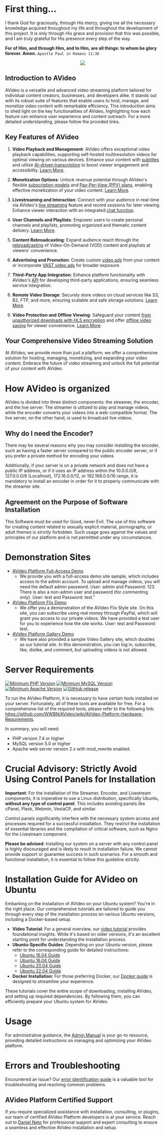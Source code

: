 # First thing...

I thank God for graciously, through His mercy, giving me all the necessary knowledge acquired throughout my life and throughout the development of this project. It is only through His grace and provision that this was possible, and I am truly grateful for His presence every step of the way.

**For of Him, and through Him, and to Him, are all things: to whom be glory forever. Amen.**
`Apostle Paul in Romans 11:36`

<center>
    <img src="https://avideo.tube/website/assets/151/images/avideo_platform.png"/>
</center>

## Introduction to AVideo

AVideo is a versatile and advanced video streaming platform tailored for individual content creators, businesses, and developers alike. It stands out with its robust suite of features that enable users to host, manage, and monetize video content with remarkable efficiency. This introduction aims to shed light on the key functionalities of AVideo, highlighting how each feature can enhance user experience and content outreach. For a more detailed understanding, please follow the provided links.

## Key Features of AVideo

1. **Video Playback and Management**: AVideo offers exceptional video playback capabilities, supporting self-hosted multiresolution videos for optimal viewing on various devices. Enhance your content with [subtitles](https://github.com/WWBN/AVideo/wiki/Video-Transcription-for-the-SubtitleSwitcher-Plugin) and utilize [AI-driven transcription](https://github.com/WWBN/AVideo/wiki/AI-Plugin) to boost viewer engagement and accessibility. [Learn More](https://github.com/WWBN/AVideo/wiki/About-Video-Upload#3-embed-a-video-link).

2. **Monetization Options**: Unlock revenue potential through AVideo's flexible [subscription models](https://github.com/WWBN/AVideo/wiki/Subscription-Plugin) and [Pay-Per-View (PPV) plans](https://github.com/WWBN/AVideo/wiki/PayPerView-Plugin), enabling effective monetization of your video content. [Learn More](https://github.com/WWBN/AVideo/wiki/Monetization:-How-To-Make-Money-on-AVideo-Platform).

3. **Livestreaming and Interaction**: Connect with your audience in real-time via AVideo's [live streaming](https://github.com/WWBN/AVideo/wiki/How-to-make-a-live-stream) feature and record sessions for later viewing. Enhance viewer interaction with an integrated [chat function](https://github.com/WWBN/AVideo/wiki/Chat2-Plugin).

4. **User Channels and Playlists**: Empower users to create personal channels and playlists, promoting organized and thematic content delivery. [Learn More](https://github.com/WWBN/AVideo/wiki/Program-(Playlist)-to-series).

5. **Content Rebroadcasting**: Expand audience reach through the [rebroadcasting](https://github.com/WWBN/AVideo/wiki/Rebroadcaster-Plugin) of Video-On-Demand (VOD) content and playlists at viewers' convenience.

6. **Advertising and Promotion**: Create custom [video ads](https://github.com/WWBN/AVideo/wiki/Ad-Server-Plugin) from your content or incorporate [VAST video ads](https://github.com/WWBN/AVideo/wiki/Plugin:-GoogleAds_IMA---Videos-Ads-on-your-page) for broader exposure.

7. **Third-Party App Integration**: Enhance platform functionality with AVideo's [API](https://github.com/WWBN/AVideo/wiki/AVideo-Platform-API) for developing third-party applications, ensuring seamless service integration.

8. **Remote Video Storage**: Securely store videos on cloud services like S3, B2, FTP, and more, ensuring scalable and safe storage solutions. [Learn More](https://github.com/WWBN/AVideo/wiki/Storage-Options).

9. **Video Protection and Offline Viewing**: Safeguard your content [from unauthorized downloads with HLS encryption](https://github.com/WWBN/AVideo/wiki/VideoHLS-Plugin) and offer [offline video saving](https://github.com/WWBN/AVideo/wiki/VideoOffline-Plugin) for viewer convenience. [Learn More](#).

## Your Comprehensive Video Streaming Solution

At AVideo, we provide more than just a platform; we offer a comprehensive solution for hosting, managing, monetizing, and expanding your video content. Embrace the future of video streaming and unlock the full potential of your content with AVideo. 

# How AVideo is organized

AVideo is divided into three distinct components: the streamer, the encoder, and the live server. The streamer is utilized to play and manage videos, while the encoder converts your videos into a web-compatible format. The live server, on the other hand, is used to broadcast live videos.

## Why do I need the Encoder?

There may be several reasons why you may consider installing the encoder, such as having a faster server compared to the public encoder server, or if you prefer a private method for encoding your videos

Additionally, if your server is on a private network and does not have a public IP address, or if it uses an IP address within the 10.0.0.0/8, 127.0.0.0/8 (Localhost), 172.16.0.0/12, or 192.168.0.0/16 range, it is mandatory to install an encoder in order for it to properly communicate with the streamer site.

## Agreement on the Purpose of Software Installation

This Software must be used for Good, never Evil. The use of this software for creating content related to sexually explicit material, pornography, or adult themes is strictly forbidden. Such usage goes against the values and principles of our platform and is not permitted under any circumstances.

# Demonstration Sites

* <a href="http://demo.avideo.com/" target="_blank">AVideo Platform Full-Access Demo</a>
  - We provide you with a full-access demo site sample, which includes access to the admin account. To upload and manage videos, you will need the default admin password. User: admin and Password: 123. There is also a non-admin user and password (for commenting only). User: test and Password: test."
* <a href="https://flix.avideo.com/" target="_blank">AVideo Platform Flix Demo</a>
  - We offer you a demonstration of the AVideo Flix Style site. On this site, you can subscribe using real money through PayPal, which will grant you access to our private videos. We have provided a test user for you to experience how the site works. User: test and Password: test.
* <a href="https://tutorials.avideo.com/" target="_blank">AVideo Platform Gallery Demo</a>
  - We have also provided a sample Video Gallery site, which doubles as our tutorial site. In this demonstration, you can log in, subscribe, like, dislike, and comment, but uploading videos is not allowed.

# Server Requirements

[![Minimum PHP Version](https://img.shields.io/badge/PHP-7.4%2B-blue)](https://php.net/)
[![Minimum MySQL Version](https://img.shields.io/badge/MySQL-5.0%2B-blue)](https://www.mysql.com/)
[![Minimum Apache Version](https://img.shields.io/badge/Apache-2.x%20%28mod__rewrite%29-blue)](https://httpd.apache.org/)
[![GitHub release](https://img.shields.io/github/v/release/WWBN/AVideo?include_prereleases&label=AVideo&style=flat-square)](https://github.com/WWBN/AVideo/releases)

To run the AVideo Platform, it is necessary to have certain tools installed on your server. Fortunately, all of these tools are available for free. For a comprehensive list of the required tools, please refer to the following link: https://github.com/WWBN/AVideo/wiki/AVideo-Platform-Hardware-Requirements.

In summary, you will need:

- PHP version 7.4 or higher
- MySQL version 5.0 or higher
- Apache web server version 2.x with mod_rewrite enabled.

# Crucial Advisory: Strictly Avoid Using Control Panels for Installation

**Important**: For the installation of the Streamer, Encoder, and Livestream components, it is imperative to use a Linux distribution, specifically Ubuntu, **without any type of control panel**. This includes avoiding panels like cPanel, Plesk, Webmin, VestaCP, and similar.

Control panels significantly interfere with the necessary system access and processes required for a successful installation. They restrict the installation of essential libraries and the compilation of critical software, such as Nginx for the Livestream component.

**Please be advised**: Installing our system on a server with any control panel is highly discouraged and is likely to result in installation failure. We cannot provide support or guarantee success in such scenarios. For a smooth and functional installation, it is essential to follow this guideline strictly.

# Installation Guide for AVideo on Ubuntu

Embarking on the installation of AVideo on your Ubuntu system? You're in the right place. Our comprehensive tutorials are tailored to guide you through every step of the installation process on various Ubuntu versions, including a Docker-based setup. 

- **Video Tutorial**: For a general overview, our [video tutorial](https://tutorials.avideo.com/video/streamer-and-encoder) provides foundational insights. While it's based on older versions, it's an excellent starting point for understanding the installation process.
- **Ubuntu-Specific Guides**: Depending on your Ubuntu version, please refer to the corresponding guide for detailed instructions:
  - [Ubuntu 16.04 Guide](https://github.com/WWBN/AVideo/wiki/How-to-install-LAMP,-FFMPEG-and-Git-on-a-fresh-Ubuntu-16.x-For-AVideo-Platform-version-4.x-or-newer)
  - [Ubuntu 18.04 Guide](https://github.com/WWBN/AVideo/wiki/How-to-install-LAMP,-FFMPEG-and-Git-on-a-fresh-Ubuntu-18.x-for-AVideo-Platform-version-4.x-or-newer)
  - [Ubuntu 20.04 Guide](https://github.com/WWBN/AVideo/wiki/How-to-install-LAMP,-FFMPEG-and-Git-on-a-fresh-Ubuntu-20.x-for-AVideo-Platform-version-11.x-or-newer)
  - [Ubuntu 22.04 Guide](https://github.com/WWBN/AVideo/wiki/How-to-install-LAMP,-FFMPEG-and-Git-on-a-fresh-Ubuntu-22.x-for-AVideo-Platform-version-11.x-or-newer)
- **Docker Installation**: For those preferring Docker, our [Docker guide](https://github.com/WWBN/AVideo/wiki/Running-AVideo-with-Docker) is designed to streamline your experience.

These tutorials cover the entire scope of downloading, installing AVideo, and setting up required dependencies. By following them, you can efficiently prepare your Ubuntu system for AVideo.

# Usage

For administrative guidance, the [Admin Manual](https://github.com/WWBN/AVideo/wiki/Admin-manual) is your go-to resource, providing detailed instructions on managing and optimizing your AVideo platform.

# Errors and Troubleshooting

Encountered an issue? Our [error identification guide](https://github.com/WWBN/AVideo/wiki/How-to-find-errors-on-AVideo-Platform) is a valuable tool for troubleshooting and resolving common problems.

## AVideo Platform Certified Support

If you require specialized assistance with installation, consulting, or plugins, our team of certified AVideo Platform developers is at your service. Reach out to [Daniel Neto](https://youphp.tube/marketplace/) for professional support and expert consulting to ensure a seamless and effective AVideo installation and setup.
